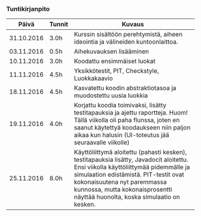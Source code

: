 ### Tuntikirjanpito
Päivä | Tunnit | Kuvaus
--------------- | ----- | ------
31.10.2016 | 3.0h | Kurssin sisältöön perehtymistä, aiheen ideointia ja välineiden kuntoonlaittoa.
03.11.2016 | 0.5h | Aihekuvauksen lisääminen
10.11.2016 | 3.0h | Koodattu ensimmäiset luokat
11.11.2016 | 4.5h | Yksikkötestit, PIT, Checkstyle, Luokkakaavio
18.11.2016 | 4.5h | Kasvatettu koodin abstraktiotasoa ja muodostettu uusia luokkia
19.11.2016 | 4.0h | Korjattu koodia toimivaksi, lisätty testitapauksia ja ajettu raportteja. Huom! Tällä viikolla oli paha flunssa, joten en saanut käytettyä koodaukseen niin paljon aikaa kun halusin (UI-toteutus jää seuraavalle viikolle)
25.11.2016 | 8.0h | Käyttöliittymä aloitettu (pahasti kesken), testitapauksia lisätty, Javadocit aloitettu. Ensi viikolla käyttöliittymää pidemmälle ja simulaation edistämistä. PIT-testit ovat kokonaisuutena nyt paremmassa kunnossa, mutta kokonaisprosentti näyttää huonolta, koska simulaatio on kesken.

